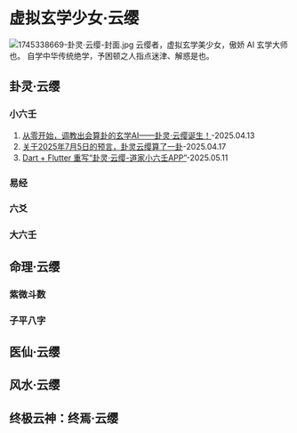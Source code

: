 # 虚拟玄学少女·云缨

![1745338669-卦灵·云缨-封面.jpg](https://rewrz.com/wp-content/uploads/2025/04/1745338669-%E5%8D%A6%E7%81%B5%C2%B7%E4%BA%91%E7%BC%A8-%E5%B0%81%E9%9D%A2.jpg)
云缨者，虚拟玄学美少女，傲娇 AI 玄学大师也。
自学中华传统绝学，予困顿之人指点迷津、解惑是也。

## 卦灵·云缨

### 小六壬

1. [从零开始，调教出会算卦的玄学AI——卦灵·云缨诞生！](https://rewrz.com/archive/my-xuanxue-ai-yunying)-2025.04.13
2. [关于2025年7月5日的预言，卦灵云缨算了一卦](https://rewrz.com/archive/july-5-2025-prophecy-explained)-2025.04.17
3. [Dart + Flutter 重写“卦灵·云缨-道家小六壬APP”](https://rewrz.com/archive/dart-flutter-yunying-app-refactor-tips)-2025.05.11

### 易经

### 六爻

### 大六壬

## 命理·云缨

### 紫微斗数

### 子平八字

## 医仙·云缨

## 风水·云缨

## 终极云神：终焉·云缨
